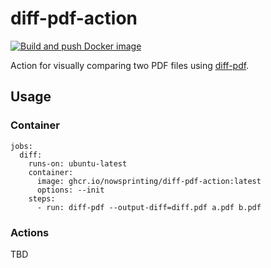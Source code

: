 # diff-pdf-action

[![Build and push Docker image](https://github.com/nowsprinting/diff-pdf-action/actions/workflows/build-image.yml/badge.svg)](https://github.com/nowsprinting/diff-pdf-action/actions/workflows/build-image.yml)

Action for visually comparing two PDF files using [diff-pdf](https://github.com/vslavik/diff-pdf).



## Usage

### Container

```
jobs:
  diff:
    runs-on: ubuntu-latest
    container:
      image: ghcr.io/nowsprinting/diff-pdf-action:latest
      options: --init
    steps:
      - run: diff-pdf --output-diff=diff.pdf a.pdf b.pdf
```


### Actions

TBD